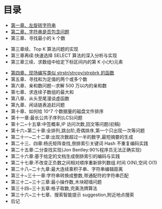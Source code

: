 目录
==============================

* [第一章、左旋转字符串](01.0.md)
* [第二章、字符串是否包含问题](02.0.md)
* 第三章、寻找最小的 k 个数
 - 第三章续、Top K 算法问题的实现
 - 第三章再续:快速选择 SELECT 算法的深入分析与实现
 - 第三章三续、求数组中给定下标区间内的第 K 小(大)元素
* [第四章、现场编写类似 strstr/strcpy/strpbrk 的函数](04.0.md)
* 第五章、寻找和为定值的两个或多个数
* 第六章、亲和数问题--求解 500 万以内的亲和数
* 第七章、求连续子数组的最大和
* 第八章、从头至尾漫谈虚函数
* 第九章、闲话链表追赶问题
* 第十章、如何给 10^7 个数据量的磁盘文件排序
* 第十一章:最长公共子序列(LCS)问题
* 第十二~十五章:中签概率,IP 访问次数,回文等问题(初稿)
* 第十六~第二十章:全排列,跳台阶,奇偶排序,第一个只出现一次等问题
* 第二十一~二十二章:出现次数超过一半的数字,最短摘要的生成
* 第二十三、四章:杨氏矩阵查找,倒排索引关键词 Hash 不重复编码实践
* 第二十五章:二分查找实现(Jon Bentley:90%程序员无法正确实现)
* 第二十六章:基于给定的文档生成倒排索引的编码与实践
* 第二十七章:不改变正负数之间相对顺序重新排列数组.时间 O(N),空间 O(1)
* 第二十八~二十九章:最大连续乘积子串、字符串编辑距离
* 第三十~三十一章:字符串转换成整数,带通配符的字符串匹配
* 第三十二~三十三章:最小操作数,木块砌墙问题
* 第三十四~三十五章:格子取数,完美洗牌算法
* 第三十六~三十七章、搜索智能提示 suggestion,附近地点搜索
* 后记